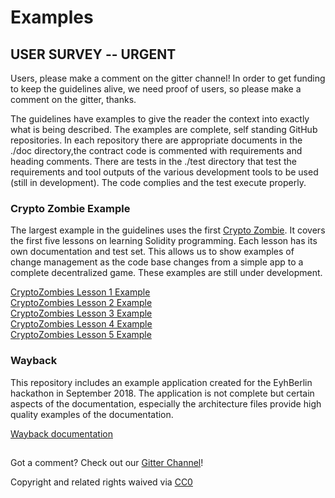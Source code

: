 # Examples

## USER SURVEY -- URGENT

Users, please make a comment on the gitter channel!  In order to get funding to keep the guidelines alive, we need proof of users, so please  make a comment on the gitter, thanks.

The guidelines have examples to give the reader the context into exactly what is being described. The examples are complete, self standing GitHub repositories. In each repository there are appropriate documents in the ./doc directory,the contract code is commented with requirements and heading comments. There are tests in the ./test directory that test the requirements and tool outputs of the various development tools to be used \(still in development\). The code complies and the test execute properly.

### Crypto Zombie Example

The largest example in the guidelines uses the first [Crypto Zombie](https://cryptozombies.io/en/course). It covers the first five lessons on learning Solidity programming. Each lesson has its own documentation and test set. This allows us to show examples of change management as the code base changes from a simple app to a complete decentralized game. These examples are still under development.

[CryptoZombies Lesson 1 Example](https://github.com/SecurEth/CryptoZombiesT2/tree/master/Lesson1)  
 [CryptoZombies Lesson 2 Example](https://github.com/SecurEth/CryptoZombiesT2/tree/master/Lesson2)  
 [CryptoZombies Lesson 3 Example](https://github.com/SecurEth/CryptoZombiesT2/tree/master/Lesson3)  
 [CryptoZombies Lesson 4 Example](https://github.com/SecurEth/CryptoZombiesT2/tree/master/Lesson4)  
 [CryptoZombies Lesson 5 Example](https://github.com/SecurEth/CryptoZombiesT2/tree/master/Lesson5)

### Wayback

This repository includes an example application created for the EyhBerlin hackathon in September 2018. The application is not complete but certain aspects of the documentation, especially the architecture files provide high quality examples of the documentation.

[Wayback documentation](https://github.com/SecurEth/Wayback/tree/master/docs)

##  

Got a comment?  Check out our [Gitter Channel](https://gitter.im/SecurEth_Guidelines/community#)!

Copyright and related rights waived via [CC0](https://creativecommons.org/publicdomain/zero/1.0/)

